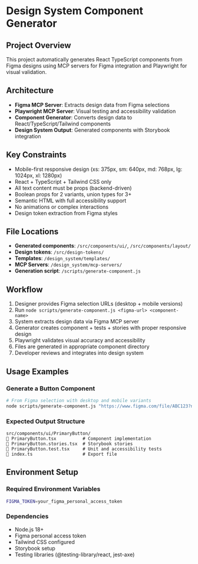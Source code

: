 # Design System Component Generator

## Project Overview
This project automatically generates React TypeScript components from Figma designs using MCP servers for Figma integration and Playwright for visual validation.

## Architecture
- **Figma MCP Server**: Extracts design data from Figma selections
- **Playwright MCP Server**: Visual testing and accessibility validation  
- **Component Generator**: Converts design data to React/TypeScript/Tailwind components
- **Design System Output**: Generated components with Storybook integration

## Key Constraints
- Mobile-first responsive design (xs: 375px, sm: 640px, md: 768px, lg: 1024px, xl: 1280px)
- React + TypeScript + Tailwind CSS only
- All text content must be props (backend-driven)
- Boolean props for 2 variants, union types for 3+
- Semantic HTML with full accessibility support
- No animations or complex interactions
- Design token extraction from Figma styles

## File Locations
- **Generated components**: `/src/components/ui/`, `/src/components/layout/`
- **Design tokens**: `/src/design-tokens/`
- **Templates**: `/design_system/templates/`
- **MCP Servers**: `/design_system/mcp-servers/`
- **Generation script**: `/scripts/generate-component.js`

## Workflow
1. Designer provides Figma selection URLs (desktop + mobile versions)
2. Run `node scripts/generate-component.js <figma-url> <component-name>`
3. System extracts design data via Figma MCP server
4. Generator creates component + tests + stories with proper responsive design
5. Playwright validates visual accuracy and accessibility
6. Files are generated in appropriate component directory
7. Developer reviews and integrates into design system

## Usage Examples

### Generate a Button Component
```bash
# From Figma selection with desktop and mobile variants
node scripts/generate-component.js "https://www.figma.com/file/ABC123?node-id=1%3A2%2C1%3A3" "PrimaryButton"
```

### Expected Output Structure
```
src/components/ui/PrimaryButton/
   PrimaryButton.tsx          # Component implementation
   PrimaryButton.stories.tsx  # Storybook stories  
   PrimaryButton.test.tsx     # Unit and accessibility tests
   index.ts                   # Export file
```

## Environment Setup

### Required Environment Variables
```bash
FIGMA_TOKEN=your_figma_personal_access_token
```

### Dependencies
- Node.js 18+
- Figma personal access token
- Tailwind CSS configured
- Storybook setup
- Testing libraries (@testing-library/react, jest-axe)